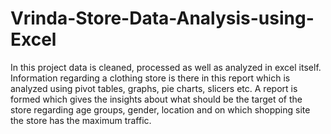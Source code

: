 # Vrinda-Store-Data-Analysis-using-Excel

In this project data is cleaned, processed as well as analyzed in excel itself.
Information regarding a clothing store is there in this report which is analyzed using pivot tables, graphs, pie charts, slicers etc.
A report is formed which gives the insights about what should be the target of the store regarding age groups, gender, location and
on which shopping site the store has the maximum traffic.
